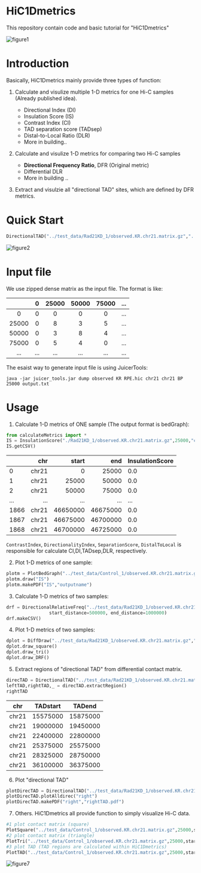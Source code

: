 # HiC1Dmetrics
This repository contain code and basic tutorial for "HiC1Dmetrics"

![figure1](https://github.com/wangjk321/HiC1Dmetrics/blob/master/IMG/Figure1.png)

# Introduction

Basically, HiC1Dmetrics mainly provide three types of function:

1. Calculate and visulize multiple 1-D metrics for one Hi-C samples (Already published idea).
    - Directional Index (DI)
    - Insulation Score (IS)
    - Contrast Index (CI)
    - TAD separation score (TADsep)
    - Distal-to-Local Ratio (DLR)
    - More in building..

2. Calculate and visulize 1-D metrics for comparing two Hi-C samples 
    - **Directional Frequency Ratio**, DFR (Original metric)
    - Differential DLR
    - More in building ..

3. Extract and visulzie all "directional TAD" sites, which are defined by DFR metrics.

# Quick Start

```python
DirectionalTAD("../test_data/Rad21KD_1/observed.KR.chr21.matrix.gz","../test_data/Control_1/observed.KR.chr21.matrix.gz",25000,chr="chr21").plotAlldirec("right")
```

![figure2](https://github.com/wangjk321/HiC1Dmetrics/blob/master/IMG/Figure2.png)

# Input file

We use zipped dense matrix as the input file. The format is like:

|       |  0   | 25000 | 50000 | 75000 | ...  |
| :---: | :--: | :---: | :---: | :---: | ---- |
|   0   |  0   |   0   |   0   |   0   | ...  |
| 25000 |  0   |   8   |   3   |   5   | ...  |
| 50000 |  0   |   3   |   8   |   4   | ...  |
| 75000 |  0   |   5   |   4   |   0   | ...  |
|  ...  | ...  |  ...  |  ...  |  ...  | ...  |

The esaist way to generate input file is using JuicerTools:

```shell
java -jar juicer_tools.jar dump observed KR RPE.hic chr21 chr21 BP 25000 output.txt
```



# Usage
1. Calculate 1-D metrics of ONE sample  (The output format is bedGraph): 

```python
from calculateMetrics import *
IS = InsulationScore("./Rad21KD_1/observed.KR.chr21.matrix.gz",25000,"chr21",out_name="InsulationScore",square_size=150000)
IS.getCSV()
```

|      |   chr |    start |      end | InsulationScore |
| :--- | ----: | -------: | -------: | --------------- |
| 0    | chr21 |        0 |    25000 | 0.0             |
| 1    | chr21 |    25000 |    50000 | 0.0             |
| 2    | chr21 |    50000 |    75000 | 0.0             |
| ...  |   ... |      ... |      ... | ...             |
| 1866 | chr21 | 46650000 | 46675000 | 0.0             |
| 1867 | chr21 | 46675000 | 46700000 | 0.0             |
| 1868 | chr21 | 46700000 | 46725000 | 0.0             |

`ContrastIndex`, `DirectionalityIndex`, `SeparationScore`, `DistalToLocal` is responsible for calculate CI,DI,TADsep,DLR, respectively.



2. Plot 1-D metrics of one sample:

```python
plotm = PlotBedGraph("../test_data/Control_1/observed.KR.chr21.matrix.gz",25000,startSite=1100*25000,endSite=1300*25000,title="One sample",chr="chr21",clmin=0,clmax=50,other_parameter=0)
plotm.draw("IS")
plotm.makePDF("IS","outputname")
```

3. Calculate 1-D metrics of two samples:

```python
drf = DirectionalRelativeFreq("../test_data/Rad21KD_1/observed.KR.chr21.matrix.gz","../test_data/Control_1/observed.KR.chr21.matrix.gz",25000,"chr21",out_name="DRF",
                start_distance=500000, end_distance=1000000)
drf.makeCSV()
```

4. Plot 1-D metrics of two samples:

```python
dplot = DiffDraw("../test_data/Rad21KD_1/observed.KR.chr21.matrix.gz","../test_data/Control_1/observed.KR.chr21.matrix.gz",25000,startSite=1100*25000,endSite=1300*25000, clmin=-3,clmax=3,title="Comparison of two samples",chr="chr21",startDRF=500000,sizeDRF=1000000)
dplot.draw_square()
dplot.draw_tri()
dplot.draw_DRF()
```

5. Extract regions of "directional TAD" from differential contact matrix.

```python
direcTAD = DirectionalTAD("../test_data/Rad21KD_1/observed.KR.chr21.matrix.gz","../test_data/Control_1/observed.KR.chr21.matrix.gz",25000,chr="chr21",startDRF=500000,sizeDRF=1000000,sizeIS=150000)
leftTAD,rightTAD,_ = direcTAD.extractRegion()
rightTAD
```

|  chr  | TADstart |  TADend  |
| :---: | :------: | :------: |
| chr21 | 15575000 | 15875000 |
| chr21 | 19000000 | 19450000 |
| chr21 | 22400000 | 22800000 |
| chr21 | 25375000 | 25575000 |
| chr21 | 28325000 | 28750000 |
| chr21 | 36100000 | 36375000 |

6. Plot "directional TAD"

``` python
plotDirecTAD = DirectionalTAD("../test_data/Rad21KD_1/observed.KR.chr21.matrix.gz","../test_data/Control_1/observed.KR.chr21.matrix.gz",25000,chr="chr21",clmin=-2,clmax=2,title="Directional TAD on chr21",startDRF=500000,sizeDRF=1000000,sizeIS=150000)
plotDirecTAD.plotAlldirec("right")
plotDirecTAD.makePDF("right","rightTAD.pdf")
```

7. Others. HiC1Dmetrics all provide function to simply visualize Hi-C data.

```python
#1 plot contact matrix (square)
PlotSquare("../test_data/Control_1/observed.KR.chr21.matrix.gz",25000,startSite=1100*25000,endSite=1300*25000,title="Square matrix",chr="chr21",clmin=0,clmax=50).draw()
#2 plot contact matrix (triangle)
PlotTri("../test_data/Control_1/observed.KR.chr21.matrix.gz",25000,startSite=1100*25000,endSite=1300*25000,title="Tri matrix",chr="chr21",clmin=0,clmax=50).draw()
#3 plot TAD (TAD regions are calculated within HiC1Dmetrics)
PlotTAD("../test_data/Control_1/observed.KR.chr21.matrix.gz",25000,startSite=1100*25000,endSite=1300*25000,title="Plot TAD",chr="chr21",clmin=0,clmax=50).drawTAD()
```

![figure7](https://github.com/wangjk321/HiC1Dmetrics/blob/master/IMG/Figure7.png)

